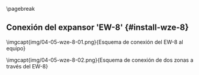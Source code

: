 \pagebreak

## Conexión del expansor 'EW-8' {#install-wze-8}

\imgcapt{img/04-05-wze-8-01.png}{Esquema de conexión del EW-8 al equipo}

\imgcapt{img/04-05-wze-8-02.png}{Esquema de conexión de dos zonas a través del EW-8}